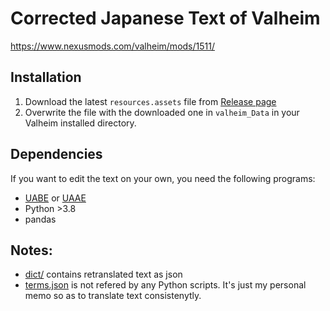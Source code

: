 # Corrected Japanese Text of Valheim

https://www.nexusmods.com/valheim/mods/1511/

## Installation

1. Download the latest `resources.assets` file from [Release page](https://github.com/Gedevan-Aleksizde/valheim-ja/releases)
2. Overwrite the file with the downloaded one in  `valheim_Data` in your Valheim installed directory.

## Dependencies

If you want to edit the text on your own, you need the following programs:

* [UABE](https://github.com/DerPopo/UABE) or [UAAE](https://github.com/Igor55x/UAAE)
* Python >3.8
* pandas

## Notes:

* [dict/](dict/) contains retranslated text as json
* [terms.json](terms.json) is not refered by any Python scripts. It's just my personal memo so as to translate text consistenytly.
